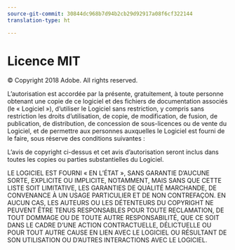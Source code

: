 ```yaml
---
source-git-commit: 30844dc968b7d94b2cb29d92917a08f6cf322144
translation-type: ht

---
```

# Licence MIT

© Copyright 2018 Adobe. All rights reserved.

L’autorisation est accordée par la présente, gratuitement, à toute personne obtenant une copie de ce logiciel et des fichiers de documentation associés (le « Logiciel »), d’utiliser le Logiciel sans restriction, y compris sans restriction les droits d’utilisation, de copie, de modification, de fusion, de publication, de distribution, de concession de sous-licences ou de vente du Logiciel, et de permettre aux personnes auxquelles le Logiciel est fourni de le faire, sous réserve des conditions suivantes :

L’avis de copyright ci-dessus et cet avis d’autorisation seront inclus dans toutes les copies ou parties substantielles du Logiciel.

LE LOGICIEL EST FOURNI « EN L’ÉTAT », SANS GARANTIE D’AUCUNE SORTE, EXPLICITE OU IMPLICITE, NOTAMMENT, MAIS SANS QUE CETTE LISTE SOIT LIMITATIVE, LES GARANTIES DE QUALITÉ MARCHANDE, DE CONVENANCE À UN USAGE PARTICULIER ET DE NON CONTREFAÇON. EN AUCUN CAS, LES AUTEURS OU LES DÉTENTEURS DU COPYRIGHT NE PEUVENT ÊTRE TENUS RESPONSABLES POUR TOUTE RECLAMATION, DE TOUT DOMMAGE OU DE TOUTE AUTRE RESPONSABILITÉ, QUE CE SOIT DANS LE CADRE D’UNE ACTION CONTRACTUELLE, DÉLICTUELLE OU POUR TOUT AUTRE CAUSE EN LIEN AVEC LE LOGICIEL OU RÉSULTANT DE SON UTILISATION OU D’AUTRES INTERACTIONS AVEC LE LOGICIEL.
